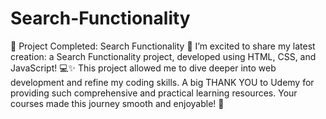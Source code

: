 # Search-Functionality
🌟 Project Completed: Search Functionality 🌟
I’m excited to share my latest creation: a Search Functionality project, developed using HTML, CSS, and JavaScript! 💻✨
This project allowed me to dive deeper into web development and refine my coding skills. A big THANK YOU to Udemy for providing such comprehensive and practical learning resources. Your courses made this journey smooth and enjoyable! 🙌
